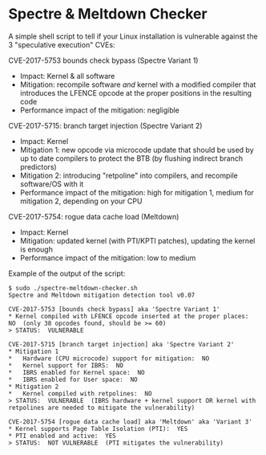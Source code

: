 Spectre & Meltdown Checker
==========================

A simple shell script to tell if your Linux installation is vulnerable
against the 3 "speculative execution" CVEs:

CVE-2017-5753 bounds check bypass (Spectre Variant 1)

   - Impact: Kernel & all software
   - Mitigation: recompile software *and* kernel with a modified compiler that introduces the LFENCE opcode at the proper positions in the resulting code
   - Performance impact of the mitigation: negligible

CVE-2017-5715: branch target injection (Spectre Variant 2)

   - Impact: Kernel
   - Mitigation 1: new opcode via microcode update that should be used by up to date compilers to protect the BTB (by flushing indirect branch predictors)
   - Mitigation 2: introducing "retpoline" into compilers, and recompile software/OS with it
   - Performance impact of the mitigation: high for mitigation 1, medium for mitigation 2, depending on your CPU

CVE-2017-5754: rogue data cache load (Meltdown)

   - Impact: Kernel
   - Mitigation: updated kernel (with PTI/KPTI patches), updating the kernel is enough
   - Performance impact of the mitigation: low to medium

Example of the output of the script:


```
$ sudo ./spectre-meltdown-checker.sh
Spectre and Meltdown mitigation detection tool v0.07

CVE-2017-5753 [bounds check bypass] aka 'Spectre Variant 1'
* Kernel compiled with LFENCE opcode inserted at the proper places:  NO  (only 38 opcodes found, should be >= 60)
> STATUS:  VULNERABLE

CVE-2017-5715 [branch target injection] aka 'Spectre Variant 2'
* Mitigation 1
*   Hardware (CPU microcode) support for mitigation:  NO
*   Kernel support for IBRS:  NO
*   IBRS enabled for Kernel space:  NO
*   IBRS enabled for User space:  NO
* Mitigation 2
*   Kernel compiled with retpolines:  NO
> STATUS:  VULNERABLE  (IBRS hardware + kernel support OR kernel with retpolines are needed to mitigate the vulnerability)

CVE-2017-5754 [rogue data cache load] aka 'Meltdown' aka 'Variant 3'
* Kernel supports Page Table Isolation (PTI):  YES
* PTI enabled and active:  YES
> STATUS:  NOT VULNERABLE  (PTI mitigates the vulnerability)
```
